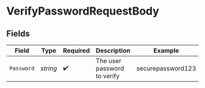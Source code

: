 # VerifyPasswordRequestBody


## Fields

| Field                       | Type                        | Required                    | Description                 | Example                     |
| --------------------------- | --------------------------- | --------------------------- | --------------------------- | --------------------------- |
| `Password`                  | *string*                    | :heavy_check_mark:          | The user password to verify | securepassword123           |